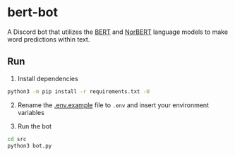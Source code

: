 # bert-bot

A Discord bot that utilizes the [BERT](https://en.wikipedia.org/wiki/BERT_(language_model)) and [NorBERT](http://wiki.nlpl.eu/Vectors/norlm/norbert) language models to make word predictions within text.

## Run

1. Install dependencies

```bash
python3 -m pip install -r requirements.txt -U
```


2. Rename the [.env.example](.env.example) file to `.env` and insert your environment variables


3. Run the bot

```bash
cd src
python3 bot.py
```
